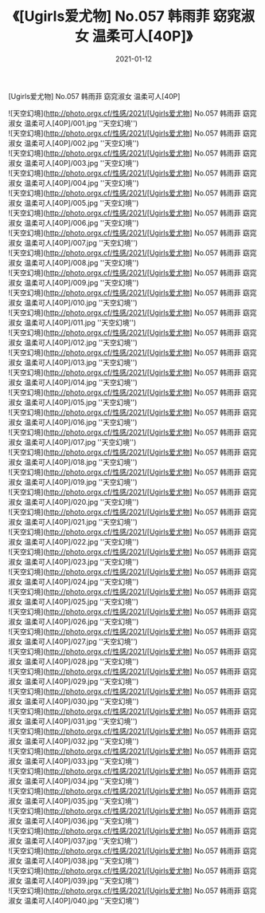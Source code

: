 ﻿---
layout: post
title:  《[Ugirls爱尤物] No.057 韩雨菲 窈窕淑女 温柔可人[40P]》
date:   2021-01-12
img: http://photo.orgx.cf/性感/2021/[Ugirls爱尤物] No.057 韩雨菲 窈窕淑女 温柔可人[40P]/000.jpg
categories: [美女, 性感, 泳衣]
---

[Ugirls爱尤物] No.057 韩雨菲 窈窕淑女 温柔可人[40P]



![天空幻境](http://photo.orgx.cf/性感/2021/[Ugirls爱尤物] No.057 韩雨菲 窈窕淑女 温柔可人[40P]/001.jpg ''天空幻境'') <br>
![天空幻境](http://photo.orgx.cf/性感/2021/[Ugirls爱尤物] No.057 韩雨菲 窈窕淑女 温柔可人[40P]/002.jpg ''天空幻境'') <br>
![天空幻境](http://photo.orgx.cf/性感/2021/[Ugirls爱尤物] No.057 韩雨菲 窈窕淑女 温柔可人[40P]/003.jpg ''天空幻境'') <br>
![天空幻境](http://photo.orgx.cf/性感/2021/[Ugirls爱尤物] No.057 韩雨菲 窈窕淑女 温柔可人[40P]/004.jpg ''天空幻境'') <br>
![天空幻境](http://photo.orgx.cf/性感/2021/[Ugirls爱尤物] No.057 韩雨菲 窈窕淑女 温柔可人[40P]/005.jpg ''天空幻境'') <br>
![天空幻境](http://photo.orgx.cf/性感/2021/[Ugirls爱尤物] No.057 韩雨菲 窈窕淑女 温柔可人[40P]/006.jpg ''天空幻境'') <br>
![天空幻境](http://photo.orgx.cf/性感/2021/[Ugirls爱尤物] No.057 韩雨菲 窈窕淑女 温柔可人[40P]/007.jpg ''天空幻境'') <br>
![天空幻境](http://photo.orgx.cf/性感/2021/[Ugirls爱尤物] No.057 韩雨菲 窈窕淑女 温柔可人[40P]/008.jpg ''天空幻境'') <br>
![天空幻境](http://photo.orgx.cf/性感/2021/[Ugirls爱尤物] No.057 韩雨菲 窈窕淑女 温柔可人[40P]/009.jpg ''天空幻境'') <br>
![天空幻境](http://photo.orgx.cf/性感/2021/[Ugirls爱尤物] No.057 韩雨菲 窈窕淑女 温柔可人[40P]/010.jpg ''天空幻境'') <br>
![天空幻境](http://photo.orgx.cf/性感/2021/[Ugirls爱尤物] No.057 韩雨菲 窈窕淑女 温柔可人[40P]/011.jpg ''天空幻境'') <br>
![天空幻境](http://photo.orgx.cf/性感/2021/[Ugirls爱尤物] No.057 韩雨菲 窈窕淑女 温柔可人[40P]/012.jpg ''天空幻境'') <br>
![天空幻境](http://photo.orgx.cf/性感/2021/[Ugirls爱尤物] No.057 韩雨菲 窈窕淑女 温柔可人[40P]/013.jpg ''天空幻境'') <br>
![天空幻境](http://photo.orgx.cf/性感/2021/[Ugirls爱尤物] No.057 韩雨菲 窈窕淑女 温柔可人[40P]/014.jpg ''天空幻境'') <br>
![天空幻境](http://photo.orgx.cf/性感/2021/[Ugirls爱尤物] No.057 韩雨菲 窈窕淑女 温柔可人[40P]/015.jpg ''天空幻境'') <br>
![天空幻境](http://photo.orgx.cf/性感/2021/[Ugirls爱尤物] No.057 韩雨菲 窈窕淑女 温柔可人[40P]/016.jpg ''天空幻境'') <br>
![天空幻境](http://photo.orgx.cf/性感/2021/[Ugirls爱尤物] No.057 韩雨菲 窈窕淑女 温柔可人[40P]/017.jpg ''天空幻境'') <br>
![天空幻境](http://photo.orgx.cf/性感/2021/[Ugirls爱尤物] No.057 韩雨菲 窈窕淑女 温柔可人[40P]/018.jpg ''天空幻境'') <br>
![天空幻境](http://photo.orgx.cf/性感/2021/[Ugirls爱尤物] No.057 韩雨菲 窈窕淑女 温柔可人[40P]/019.jpg ''天空幻境'') <br>
![天空幻境](http://photo.orgx.cf/性感/2021/[Ugirls爱尤物] No.057 韩雨菲 窈窕淑女 温柔可人[40P]/020.jpg ''天空幻境'') <br>
![天空幻境](http://photo.orgx.cf/性感/2021/[Ugirls爱尤物] No.057 韩雨菲 窈窕淑女 温柔可人[40P]/021.jpg ''天空幻境'') <br>
![天空幻境](http://photo.orgx.cf/性感/2021/[Ugirls爱尤物] No.057 韩雨菲 窈窕淑女 温柔可人[40P]/022.jpg ''天空幻境'') <br>
![天空幻境](http://photo.orgx.cf/性感/2021/[Ugirls爱尤物] No.057 韩雨菲 窈窕淑女 温柔可人[40P]/023.jpg ''天空幻境'') <br>
![天空幻境](http://photo.orgx.cf/性感/2021/[Ugirls爱尤物] No.057 韩雨菲 窈窕淑女 温柔可人[40P]/024.jpg ''天空幻境'') <br>
![天空幻境](http://photo.orgx.cf/性感/2021/[Ugirls爱尤物] No.057 韩雨菲 窈窕淑女 温柔可人[40P]/025.jpg ''天空幻境'') <br>
![天空幻境](http://photo.orgx.cf/性感/2021/[Ugirls爱尤物] No.057 韩雨菲 窈窕淑女 温柔可人[40P]/026.jpg ''天空幻境'') <br>
![天空幻境](http://photo.orgx.cf/性感/2021/[Ugirls爱尤物] No.057 韩雨菲 窈窕淑女 温柔可人[40P]/027.jpg ''天空幻境'') <br>
![天空幻境](http://photo.orgx.cf/性感/2021/[Ugirls爱尤物] No.057 韩雨菲 窈窕淑女 温柔可人[40P]/028.jpg ''天空幻境'') <br>
![天空幻境](http://photo.orgx.cf/性感/2021/[Ugirls爱尤物] No.057 韩雨菲 窈窕淑女 温柔可人[40P]/029.jpg ''天空幻境'') <br>
![天空幻境](http://photo.orgx.cf/性感/2021/[Ugirls爱尤物] No.057 韩雨菲 窈窕淑女 温柔可人[40P]/030.jpg ''天空幻境'') <br>
![天空幻境](http://photo.orgx.cf/性感/2021/[Ugirls爱尤物] No.057 韩雨菲 窈窕淑女 温柔可人[40P]/031.jpg ''天空幻境'') <br>
![天空幻境](http://photo.orgx.cf/性感/2021/[Ugirls爱尤物] No.057 韩雨菲 窈窕淑女 温柔可人[40P]/032.jpg ''天空幻境'') <br>
![天空幻境](http://photo.orgx.cf/性感/2021/[Ugirls爱尤物] No.057 韩雨菲 窈窕淑女 温柔可人[40P]/033.jpg ''天空幻境'') <br>
![天空幻境](http://photo.orgx.cf/性感/2021/[Ugirls爱尤物] No.057 韩雨菲 窈窕淑女 温柔可人[40P]/034.jpg ''天空幻境'') <br>
![天空幻境](http://photo.orgx.cf/性感/2021/[Ugirls爱尤物] No.057 韩雨菲 窈窕淑女 温柔可人[40P]/035.jpg ''天空幻境'') <br>
![天空幻境](http://photo.orgx.cf/性感/2021/[Ugirls爱尤物] No.057 韩雨菲 窈窕淑女 温柔可人[40P]/036.jpg ''天空幻境'') <br>
![天空幻境](http://photo.orgx.cf/性感/2021/[Ugirls爱尤物] No.057 韩雨菲 窈窕淑女 温柔可人[40P]/037.jpg ''天空幻境'') <br>
![天空幻境](http://photo.orgx.cf/性感/2021/[Ugirls爱尤物] No.057 韩雨菲 窈窕淑女 温柔可人[40P]/038.jpg ''天空幻境'') <br>
![天空幻境](http://photo.orgx.cf/性感/2021/[Ugirls爱尤物] No.057 韩雨菲 窈窕淑女 温柔可人[40P]/039.jpg ''天空幻境'') <br>
![天空幻境](http://photo.orgx.cf/性感/2021/[Ugirls爱尤物] No.057 韩雨菲 窈窕淑女 温柔可人[40P]/040.jpg ''天空幻境'') <br>